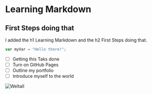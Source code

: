 # Learning Markdown

## First Steps doing that

I added the h1 Learning Markdown and the h2 First Steps doing that.

``` javascript
var myVar = "Hello there!";
```

- [ ] Getting this Taks done
- [ ] Turn on GitHub Pages
- [ ] Outline my portfolio
- [ ] Introduce myself to the world

![Weltall](https://images.unsplash.com/photo-1462331940025-496dfbfc7564?q=80&w=2711&auto=format&fit=crop&ixlib=rb-4.0.3&ixid=M3wxMjA3fDB8MHxwaG90by1wYWdlfHx8fGVufDB8fHx8fA%3D%3D)
